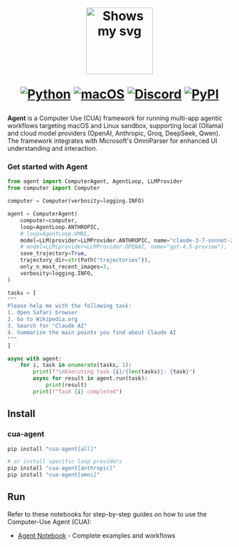 <div align="center">
<h1>
  <div class="image-wrapper" style="display: inline-block;">
    <picture>
      <source media="(prefers-color-scheme: dark)" alt="logo" height="150" srcset="../../img/logo_white.png" style="display: block; margin: auto;">
      <source media="(prefers-color-scheme: light)" alt="logo" height="150" srcset="../../img/logo_black.png" style="display: block; margin: auto;">
      <img alt="Shows my svg">
    </picture>
  </div>

  [![Python](https://img.shields.io/badge/Python-333333?logo=python&logoColor=white&labelColor=333333)](#)
  [![macOS](https://img.shields.io/badge/macOS-000000?logo=apple&logoColor=F0F0F0)](#)
  [![Discord](https://img.shields.io/badge/Discord-%235865F2.svg?&logo=discord&logoColor=white)](https://discord.com/invite/mVnXXpdE85)
  [![PyPI](https://img.shields.io/pypi/v/cua-computer?color=333333)](https://pypi.org/project/cua-computer/)
</h1>
</div>

**Agent** is a Computer Use (CUA) framework for running multi-app agentic workflows targeting macOS and Linux sandbox, supporting local (Ollama) and cloud model providers (OpenAI, Anthropic, Groq, DeepSeek, Qwen). The framework integrates with Microsoft's OmniParser for enhanced UI understanding and interaction.

### Get started with Agent

```python
from agent import ComputerAgent, AgentLoop, LLMProvider
from computer import Computer

computer = Computer(verbosity=logging.INFO)

agent = ComputerAgent(
    computer=computer,
    loop=AgentLoop.ANTHROPIC,
    # loop=AgentLoop.OMNI,
    model=LLM(provider=LLMProvider.ANTHROPIC, name="claude-3-7-sonnet-20250219"),
    # model=LLM(provider=LLMProvider.OPENAI, name="gpt-4.5-preview"),
    save_trajectory=True,
    trajectory_dir=str(Path("trajectories")),
    only_n_most_recent_images=3,
    verbosity=logging.INFO,
)

tasks = [
"""
Please help me with the following task:
1. Open Safari browser
2. Go to Wikipedia.org
3. Search for "Claude AI" 
4. Summarize the main points you find about Claude AI
"""
]

async with agent:
    for i, task in enumerate(tasks, 1):
        print(f"\nExecuting task {i}/{len(tasks)}: {task}")
        async for result in agent.run(task):
            print(result)
        print(f"Task {i} completed")
```

## Install

### cua-agent

```bash
pip install "cua-agent[all]"

# or install specific loop providers
pip install "cua-agent[anthropic]"
pip install "cua-agent[omni]"
```

## Run

Refer to these notebooks for step-by-step guides on how to use the Computer-Use Agent (CUA):

- [Agent Notebook](../../notebooks/agent_nb.ipynb) - Complete examples and workflows